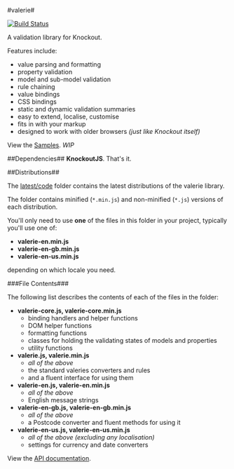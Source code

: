 #valerie#

[![Build Status](https://travis-ci.org/egrove/valerie.png?branch=master)](https://travis-ci.org/egrove/valerie)

A validation library for Knockout.

Features include:

- value parsing and formatting
- property validation
- model and sub-model validation
- rule chaining
- value bindings
- CSS bindings
- static and dynamic validation summaries
- easy to extend, localise, customise
- fits in with your markup
- designed to work with older browsers _(just like Knockout itself)_

View the [Samples](https://rawgithub.com/egrove/valerie/master/samples/index.html). _WIP_


##Dependencies##
**KnockoutJS**. That's it.


##Distributions##

The [latest/code](latest/code) folder contains the latest distributions of the valerie library.

The folder contains minified (`*.min.js`) and non-minified (`*.js`) versions of each distribution.

You'll only need to use **one** of the files in this folder in your project, typically you'll use
one of:

- **valerie-en.min.js**
- **valerie-en-gb.min.js**
- **valerie-en-us.min.js**

depending on which locale you need.


###File Contents###

The following list describes the contents of each of the files in the folder:

- **valerie-core.js, valerie-core.min.js**
  - binding handlers and helper functions
  - DOM helper functions
  - formatting functions
  - classes for holding the validating states of models and properties
  - utility functions
- **valerie.js, valerie.min.js**
  - _all of the above_
  - the standard valeries converters and rules
  - and a fluent interface for using them
- **valerie-en.js, valerie-en.min.js**
  - _all of the above_
  - English message strings
- **valerie-en-gb.js, valerie-en-gb.min.js**
  - _all of the above_
  - a Postcode converter and fluent methods for using it
- **valerie-en-us.js, valerie-en-us.min.js**
  - _all of the above (excluding any localisation)_
  - settings for currency and date converters

View the [API documentation](https://rawgithub.com/egrove/valerie/master/latest/apidocs/index.html).
